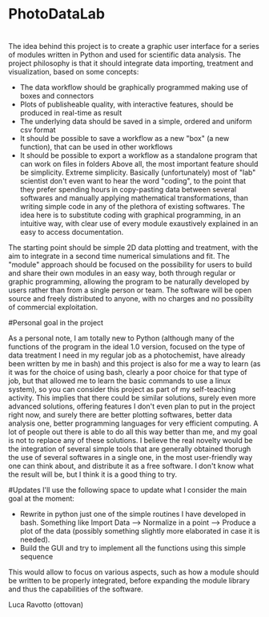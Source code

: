 # PhotoDataLab
#
The idea behind this project is to create a graphic user interface for a series of modules written in Python and used for  scientific data analysis.
The project philosophy is that it should integrate data importing, treatment and visualization, based on some concepts:
- The data workflow should be graphically programmed making use of boxes and connectors
- Plots of publisheable quality, with interactive features, should be produced in real-time as result
- The underlying data should be saved in a simple, ordered and uniform csv format
- It should be possible to save a workflow as a new "box" (a new function), that can be used in other workflows
- It should be possible to export a workflow as a standalone program that can work on files in folders
Above all, the most important feature should be simplicity. Extreme simplicity. Basically (unfortunately) most of "lab" scientist don't even want to hear the word "coding", to the point that they prefer spending hours in copy-pasting data between several softwares and manually applying mathematical transformations, than writing simple code in any of the plethora of existing softwares.
The idea here is to substitute coding with graphical programming, in an intuitive way, with clear use of every module exaustively explained in an easy to access documentation.

The starting point should be simple 2D data plotting and treatment, with the aim to integrate in a second time numerical simulations and fit. The "module" approach should be focused on the possibility for users to build and share their own modules in an easy way, both through regular or graphic programming, allowing the program to be naturally developed by users rather than from a single person or team.
The software will be open source and freely distributed to anyone, with no charges and no possibilty of commercial exploitation.

#Personal goal in the project

As a personal note, I am totally new to Python (although many of the functions of the program in the ideal 1.0 version, focused
on the type of data treatment I need in my regular job as a photochemist, have already been written by me in bash) and this project is also for me a way to learn (as it was for the choice of using bash, clearly a poor choice for that type of job, but that allowed me to learn the basic commands to use a linux system), so you can consider this project as part of my self-teaching activity.
This implies that there could be similar solutions, surely even more advanced solutions, offering features I don't even plan
to put in the project right now, and surely there are better plotting softwares, better data analysis one, better programming languages for very efficient computing. A lot of people out there is able to do all this way better than me, and my goal is not to replace any of these solutions.
I believe the real novelty would be the integration of several simple tools that are generally obtained thorugh the use of
several softwares in a single one, in the most user-friendly way one can think about, and distribute it as a free software. I don't know what the result will be, but I think it is a good thing to try.

#Updates
I'll use the following space to update what I consider the main goal at the moment:
- Rewrite in python just one of the simple routines I have developed in bash. Something like Import Data --> Normalize in a point --> Produce a plot of the data (possibly something slightly more elaborated in case it is needed).
- Build the GUI and try to implement all the functions using this simple sequence

This would allow to focus on various aspects, such as how a module should be written to be properly integrated, before expanding the module library and thus the capabilities of the software.

Luca Ravotto (ottovan)
